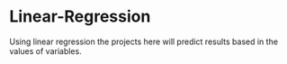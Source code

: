 # Linear-Regression
Using linear regression the projects here will predict results based in the values of variables.
